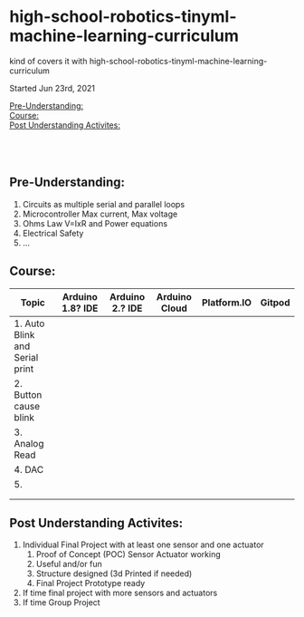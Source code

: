 # high-school-robotics-tinyml-machine-learning-curriculum
kind of covers it with high-school-robotics-tinyml-machine-learning-curriculum

Started Jun 23rd, 2021




[Pre-Understanding:](#pre-understanding)  
[Course:](#course)  
[Post Understanding Activites:](#post-understanding-activites)   
[](#)  
[](#)  
[](#)  
[](#)  





## Pre-Understanding:
1. Circuits as multiple serial and parallel loops
2. Microcontroller Max current, Max voltage
3. Ohms Law V=IxR and Power equations
4. Electrical Safety
5. ...


## Course:

|Topic| Arduino 1.8? IDE| Arduino 2.? IDE| Arduino Cloud| Platform.IO |Gitpod|
|-------------------|--------|--------|---------|---------|---------|
| 1. Auto Blink and Serial print  |    |    |    |     |    |
| 2. Button cause blink   |    |    |    |     |    |
| 3. Analog Read   |    |    |    |     |    |
| 4. DAC    |    |    |    |     |    |
|  5.   |    |    |    |     |    |
|    |    |    |    |     |    |
|    |    |    |    |     |    |

## Post Understanding Activites:

1.  Individual Final Project with at least one sensor and one actuator
    1. Proof of Concept (POC) Sensor Actuator working
    2. Useful and/or fun
    3. Structure designed (3d Printed if needed)
    4. Final Project Prototype ready
2. If time final project with more sensors and actuators
3. If time Group Project
